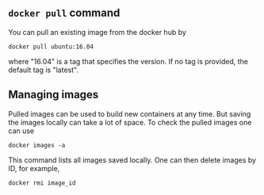## `docker pull` command

You can pull an existing image from the docker hub by
```
docker pull ubuntu:16.04
```
where "16.04" is a tag that specifies the version. If no tag is provided, the default tag is "latest".

## Managing images

Pulled images can be used to build new containers at any time. But saving the images locally can take a lot of space. To check the pulled images one can use
```
docker images -a
```

This command lists all images saved locally. One can then delete images by ID, for example,
```
docker rmi image_id
```

